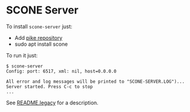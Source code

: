 # SCONE Server #

To install `scone-server` just:
  
* Add [pike repository](http://pike.esi.uclm.es/)
* sudo apt install scone

To run it just:

    $ scone-server
    Config: port: 6517, xml: nil, host=0.0.0.0

    All error and log messages will be printed to "SCONE-SERVER.LOG")...
    Server started. Press C-c to stop
    ...


See [README.legacy](https://bitbucket.org/arco_group/scone-server/raw/tip/README.legacy) for a description.